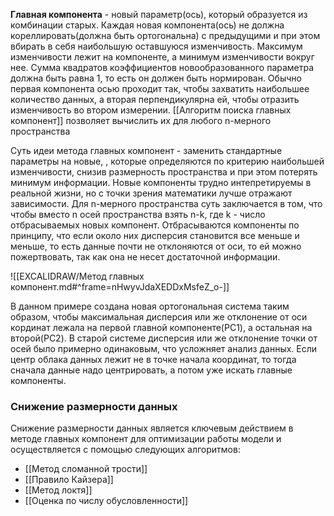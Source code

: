 **Главная компонента** - новый параметр(ось), который образуется из комбинации старых. Каждая новая компонента(ось) не должна кореллировать(должна быть ортогональна) с предыдущими и при этом вбирать в себя наибольшую оставшуюся изменчивость. Максимум изменчивости лежит на компоненте, а минимум изменчивости вокруг нее. Сумма квадратов коэффициентов новообразованного параметра должна быть равна 1, то есть он должен быть нормирован. Обычно первая компонента осью проходит так, чтобы захватить наибольшее количество данных, а вторая перпендикулярна ей, чтобы отразить изменчивость во втором измерении. [[Алгоритм поиска главных компонент]] позволяет вычислить их для любого n-мерного пространства

Суть идеи метода главных компонент - заменить стандартные параметры на новые, , которые определяются по критерию наибольшей изменчивости, снизив размерность пространства и при этом потерять минимум информации. Новые компоненты трудно интепретируемы в реальной жизни, но с точки зрения математики лучше отражают зависимости. Для n-мерного пространства суть заключается в том, что чтобы вместо n осей пространства взять n-k, где k - число отбрасываемых новых компонент. Отбрасываются компоненты по принципу, что если около них дисперсия становится все меньше и меньше, то есть данные почти не отклоняются от оси, то ей можно пожертвовать, так как она не несет достаточной информации.

![[EXCALIDRAW/Метод главных компонент.md#^frame=nHwyvJdaXEDDxMsfeZ_o-]]

В данном примере создана новая ортогональная система таким образом, чтобы максимальная дисперсия или же отклонение от оси кординат лежала на первой главной компоненте(PC1), а остальная на второй(PC2). В старой системе дисперсия или же отклонение точки от осей было примерно одинаковым, что усложняет анализ данных. Если центр облака данных лежит не в точке начала координат, то тогда сначала данные надо центрировать, а потом уже искать главные компоненты.

### Снижение размерности данных
Снижение размерности данных является ключевым действием в методе главных компонент для оптимизации работы модели и осуществляется с помощью следующих алгоритмов:
- [[Метод сломанной трости]]
- [[Правило Кайзера]]
- [[Метод локтя]]
- [[Оценка по числу обусловленности]]